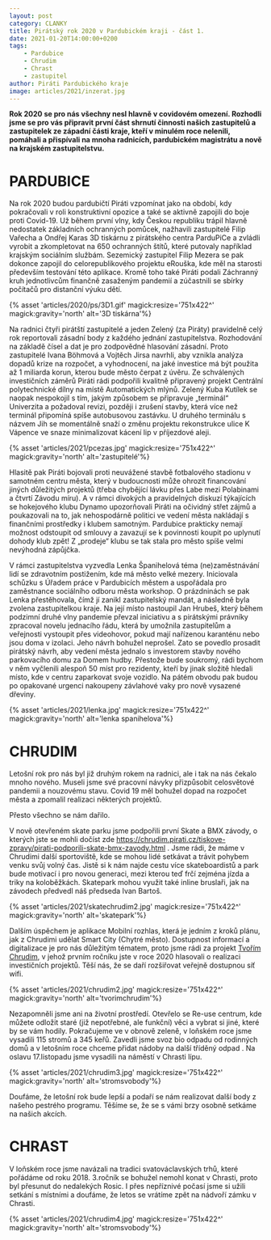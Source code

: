 ```yaml
---
layout: post
category: CLANKY
title: Pirátský rok 2020 v Pardubickém kraji - část 1.
date: 2021-01-20T14:00:00+0200
tags: 
    - Pardubice
    - Chrudim
    - Chrast
    - zastupitel
author: Piráti Pardubického kraje
image: articles/2021/inzerat.jpg
---
```

**Rok 2020 se pro nás všechny nesl hlavně v covidovém omezení. Rozhodli jsme se pro vás připravit první část shrnutí činnosti našich zastupitelů a zastupitelek ze západní části kraje, kteří v minulém roce nelenili, pomáhali a přispívali na mnoha radnicích, pardubickém magistrátu a nově na krajském zastupitelstvu.**

# PARDUBICE 

Na rok 2020 budou pardubičtí Piráti vzpomínat jako na období, kdy pokračovali v roli konstruktivní opozice a také se aktivně zapojili do boje proti Covid-19. Už během první vlny, kdy Českou republiku trápil hlavně nedostatek základních ochranných pomůcek, nažhavili zastupitelé Filip Vařecha a Ondřej Karas 3D tiskárnu z pirátského centra ParduPiCe a zvládli vyrobit a zkompletovat na 650 ochranných štítů, které putovaly například krajským sociálním službám. Sezemický zastupitel Filip Mezera se pak dokonce zapojil do celorepublikového projektu eRouška, kde měl na starosti především testování této aplikace. Kromě toho také Piráti podali Záchranný kruh jednotlivcům finančně zasaženým pandemií a zúčastnili se sbírky počítačů pro distanční výuku dětí. 

 {% asset 'articles/2020/ps/3D1.gif' magick:resize='751x422^' 
magick:gravity='north' alt='3D tiskárna'%}

Na radnici čtyři pirátští zastupitelé a jeden Zelený (za Piráty) pravidelně celý rok reportovali zásadní body z každého jednání zastupitelstva. Rozhodování na základě čísel a dat je pro zodpovědné hlasování zásadní. Proto zastupitelé Ivana Böhmová a Vojtěch Jirsa navrhli, aby vznikla analýza dopadů krize na rozpočet, a vyhodnocení, na jaké investice má být použita až 1 miliarda korun, kterou bude město čerpat z úvěru.
Ze schválených investičních záměrů Piráti rádi podpořili kvalitně připravený projekt Centrální polytechnické dílny na místě Automatických mlýnů. Zelený Kuba Kutílek se naopak nespokojil s tím, jakým způsobem se připravuje „terminál“ Univerzita a požadoval revizi, později i zrušení stavby, která více než terminál připomíná spíše autobusovou zastávku. U druhého terminálu s názvem Jih se momentálně snaží o změnu projektu rekonstrukce ulice K Vápence ve snaze minimalizovat kácení lip v příjezdové aleji. 

{% asset 'articles/2021/pcezas.jpg' magick:resize='751x422^' 
magick:gravity='north' alt='zastupitelé'%}

Hlasitě pak Piráti bojovali proti neuvážené stavbě fotbalového stadionu v samotném centru města, který v budoucnosti může ohrozit financování jiných důležitých projektů (třeba chybějící lávku přes Labe mezi Polabinami a čtvrtí Závodu míru). A v rámci divokých a pravidelných diskuzí týkajících se hokejového klubu Dynamo upozorňovali Piráti na očividný střet zájmů a poukazovali na to, jak nehospodárně politici ve vedení města nakládají s finančními prostředky i klubem samotným. Pardubice prakticky nemají možnost odstoupit od smlouvy a zavazují se k povinnosti koupit po uplynutí dohody klub zpět! Z „prodeje“ klubu se tak stala pro město spíše velmi nevýhodná zápůjčka. 

V rámci zastupitelstva vyzvedla Lenka Španihelová téma (ne)zaměstnávání lidí se zdravotním postižením, kde má město velké mezery. Iniciovala schůzku s Úřadem práce v Pardubicích městem a uspořádala pro zaměstnance sociálního odboru města workshop. O prázdninách se pak Lenka přestěhovala, čímž jí zanikl zastupitelský mandát, a následně byla zvolena zastupitelkou kraje. Na její místo nastoupil Jan Hrubeš, který během podzimní druhé vlny pandemie převzal iniciativu a s pirátskými právníky zpracoval novelu jednacího řádu, která by umožnila zastupitelům a veřejnosti vystoupit přes videohovor, pokud mají nařízenou karanténu nebo jsou doma v izolaci. Jeho návrh bohužel neprošel. Zato se povedlo prosadit pirátský návrh, aby vedení města jednalo s investorem stavby nového parkovacího domu za Domem hudby. Přestože bude soukromý, rádi bychom v něm vyčlenili alespoň 50 míst pro rezidenty, kteří by jinak složitě hledali místo, kde v centru zaparkovat svoje vozidlo. Na pátém obvodu pak budou po opakované urgenci nakoupeny závlahové vaky pro nově vysazené dřeviny.

{% asset 'articles/2021/lenka.jpg' magick:resize='751x422^' 
magick:gravity='north' alt='lenka spanihelova'%}

# CHRUDIM
Letošní rok pro nás byl již druhým rokem na radnici, ale i tak na nás čekalo mnoho nového.
Museli jsme své pracovní návyky přizpůsobit celosvětové pandemii a nouzovému stavu.
Covid 19 měl bohužel dopad na rozpočet města a zpomalil realizaci některých projektů.

Přesto všechno se nám dařilo.

V nově otevřeném skate parku jsme podpořili první Skate a BMX závody, o kterých jste se mohli dočíst zde https://chrudim.pirati.cz/tiskove-zpravy/pirati-podporili-skate-bmx-zavody.html .
Jsme rádi, že máme v Chrudimi další sportoviště, kde se mohou lidé setkávat a trávit pohybem venku svůj volný čas. Jistě si k nám najde cestu více skateboardistů a park bude motivací i pro novou generaci, mezi kterou teď frčí zejména jízda a triky na koloběžkách. Skatepark mohou využit také inline bruslaři, jak na závodech předvedl náš předseda Ivan Bartoš.

{% asset 'articles/2021/skatechrudim2.jpg' magick:resize='751x422^' 
magick:gravity='north' alt='skatepark'%}

Dalším úspěchem je aplikace Mobilní rozhlas, která je jedním z kroků plánu, jak z Chrudimi udělat Smart City (Chytré město). Dostupnost informací a digitalizace je pro nás důležitým tématem, proto jsme rádi za projekt [Tvořím Chrudim](https://participace.mobilnirozhlas.cz/tvorimchrudim), v jehož prvním ročníku jste v roce 2020 hlasovali o realizaci investičních projektů. Těší nás, že se daří rozšiřovat veřejně dostupnou síť wifi.


{% asset 'articles/2021/chrudim2.jpg' magick:resize='751x422^' 
magick:gravity='north' alt='tvorimchrudim'%}

Nezapomněli jsme ani na životní prostředí. Otevřelo se Re-use centrum, kde můžete odložit staré (již nepotřebné, ale funkční) věci a vybrat si jiné, které by se vám hodily.
Pokračujeme ve v obnově zeleně, v loňském roce jsme vysadili 115 stromů a 345 keřů.
Zavedli jsme svoz bio odpadu od rodinných domů a v letošním roce chceme přidat nádoby na další tříděný odpad .
Na oslavu 17.listopadu jsme vysadili na náměstí v Chrasti lípu.


{% asset 'articles/2021/chrudim3.jpg' magick:resize='751x422^' 
magick:gravity='north' alt='stromsvobody'%}

Doufáme, že letošní rok bude lepší a podaří se nám realizovat další body z našeho pestrého programu. Těšíme se, že se s vámi brzy osobně setkáme na našich akcích.

# CHRAST
V loňském roce jsme navázali na tradici svatováclavských trhů, které pořádáme od roku 2018. 3.ročník se bohužel nemohl konat v Chrasti, proto byl přesunut do nedalekých Rosic.     I přes nepříznivé počasí jsme si užili setkání s místními a doufáme, že letos se vrátíme zpět na nádvoří zámku v Chrasti. 

{% asset 'articles/2021/chrudim4.jpg' magick:resize='751x422^' 
magick:gravity='north' alt='stromsvobody'%}

